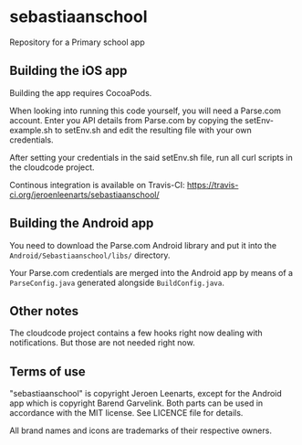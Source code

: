 sebastiaanschool
================

Repository for a Primary school app

## Building the iOS app

Building the app requires CocoaPods.

When looking into running this code yourself, you will need a Parse.com account. Enter you API details from Parse.com by copying the setEnv-example.sh to setEnv.sh and edit the resulting file with your own credentials.

After setting your credentials in the said setEnv.sh file, run all curl scripts in the cloudcode project.

Continous integration is available on Travis-CI: https://travis-ci.org/jeroenleenarts/sebastiaanschool/

## Building the Android app

You need to download the Parse.com Android library and put it into the `Android/Sebastiaanschool/libs/` directory.

Your Parse.com credentials are merged into the Android app by means of a `ParseConfig.java` generated alongside `BuildConfig.java`.

## Other notes

The cloudcode project contains a few hooks right now dealing with notifications. But those are not needed right now.

## Terms of use

"sebastiaanschool" is copyright Jeroen Leenarts, except for the Android app which is copyright Barend Garvelink. Both parts can be used in accordance with the MIT license. See LICENCE file for details.

All brand names and icons are trademarks of their respective owners.
